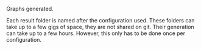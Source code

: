 Graphs generated.

Each result folder is named after the configuration used.
These folders can take up to a few gigs of space, they are not shared on git.
Their generation can take up to a few hours. However, this only has to be 
done once per configuration.